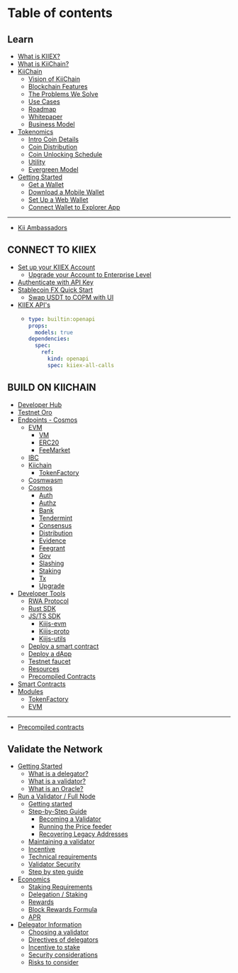 # Table of contents

## Learn

* [What is KIIEX?](README.md)
* [What is KiiChain?](<README (1).md>)
* [KiiChain](learn/kiichain/README.md)
  * [Vision of KiiChain](learn/kiichain/vision-of-kiichain.md)
  * [Blockchain Features](learn/kiichain/blockchain-features.md)
  * [The Problems We Solve](learn/kiichain/the-problems-we-solve.md)
  * [Use Cases](learn/kiichain/use-cases.md)
  * [Roadmap](learn/kiichain/roadmap.md)
  * [Whitepaper](learn/kiichain/whitepaper.md)
  * [Business Model](learn/kiichain/business-model.md)
* [Tokenomics](learn/tokenomics/README.md)
  * [Intro Coin Details](learn/tokenomics/intro-coin-details.md)
  * [Coin Distribution](learn/tokenomics/coin-distribution.md)
  * [Coin Unlocking Schedule](learn/tokenomics/coin-unlocking-schedule.md)
  * [Utility](learn/tokenomics/utility.md)
  * [Evergreen Model](learn/tokenomics/evergreen-model.md)
* [Getting Started](learn/getting-started/README.md)
  * [Get a Wallet](learn/getting-started/get-a-wallet.md)
  * [Download a Mobile Wallet](learn/getting-started/download-a-mobile-wallet.md)
  * [Set Up a Web Wallet](learn/getting-started/set-up-a-web-wallet.md)
  * [Connect Wallet to Explorer App](learn/getting-started/connect-wallet-to-explorer-app.md)

***

* [Kii Ambassadors](kii-ambassadors.md)

## CONNECT TO KIIEX

* [Set up your KIIEX Account](connect-to-kiiex/set-up-your-kiiex-account/README.md)
  * [Upgrade your Account to Enterprise Level](connect-to-kiiex/set-up-your-kiiex-account/upgrade-your-account-to-enterprise-level.md)
* [Authenticate with API Key](connect-to-kiiex/authenticate-with-api-key.md)
* [Stablecoin FX Quick Start](connect-to-kiiex/stablecoin-fx-quick-start/README.md)
  * [Swap USDT to COPM with UI](connect-to-kiiex/stablecoin-fx-quick-start/swap-usdt-to-copm-with-ui.md)
* [KIIEX API's](connect-to-kiiex/kiiex-apis/README.md)
  * ```yaml
    type: builtin:openapi
    props:
      models: true
    dependencies:
      spec:
        ref:
          kind: openapi
          spec: kiiex-all-calls
    ```

## BUILD ON KIICHAIN

* [Developer Hub](build-on-kiichain/developer-hub.md)
* [Testnet Oro](build-on-kiichain/testnet-oro.md)
* [Endpoints - Cosmos](build-on-kiichain/endpoints-cosmos/README.md)
  * [EVM](build-on-kiichain/endpoints-cosmos/evm/README.md)
    * [VM](build-on-kiichain/endpoints-cosmos/evm/vm.md)
    * [ERC20](build-on-kiichain/endpoints-cosmos/evm/erc20.md)
    * [FeeMarket](build-on-kiichain/endpoints-cosmos/evm/feemarket.md)
  * [IBC](build-on-kiichain/endpoints-cosmos/ibc.md)
  * [Kiichain](build-on-kiichain/endpoints-cosmos/kiichain/README.md)
    * [TokenFactory](build-on-kiichain/endpoints-cosmos/kiichain/tokenfactory.md)
  * [Cosmwasm](build-on-kiichain/endpoints-cosmos/cosmwasm.md)
  * [Cosmos](build-on-kiichain/endpoints-cosmos/cosmos/README.md)
    * [Auth](build-on-kiichain/endpoints-cosmos/cosmos/auth.md)
    * [Authz](build-on-kiichain/endpoints-cosmos/cosmos/authz.md)
    * [Bank](build-on-kiichain/endpoints-cosmos/cosmos/bank.md)
    * [Tendermint](build-on-kiichain/endpoints-cosmos/cosmos/tendermint.md)
    * [Consensus](build-on-kiichain/endpoints-cosmos/cosmos/consensus.md)
    * [Distribution](build-on-kiichain/endpoints-cosmos/cosmos/distribution.md)
    * [Evidence](build-on-kiichain/endpoints-cosmos/cosmos/evidence.md)
    * [Feegrant](build-on-kiichain/endpoints-cosmos/cosmos/feegrant.md)
    * [Gov](build-on-kiichain/endpoints-cosmos/cosmos/gov.md)
    * [Slashing](build-on-kiichain/endpoints-cosmos/cosmos/slashing.md)
    * [Staking](build-on-kiichain/endpoints-cosmos/cosmos/staking.md)
    * [Tx](build-on-kiichain/endpoints-cosmos/cosmos/tx.md)
    * [Upgrade](build-on-kiichain/endpoints-cosmos/cosmos/upgrade.md)
* [Developer Tools](build-on-kiichain/developer-tools/README.md)
  * [RWA Protocol](build-on-kiichain/developer-tools/rwa-protocol.md)
  * [Rust SDK](build-on-kiichain/developer-tools/rust-sdk.md)
  * [JS/TS SDK](build-on-kiichain/developer-tools/js-ts-sdk/README.md)
    * [Kiijs-evm](build-on-kiichain/developer-tools/js-ts-sdk/kiijs-evm.md)
    * [Kiijs-proto](build-on-kiichain/developer-tools/js-ts-sdk/kiijs-proto.md)
    * [Kiijs-utils](build-on-kiichain/developer-tools/js-ts-sdk/kiijs-utils.md)
  * [Deploy a smart contract](build-on-kiichain/developer-tools/deploy-a-smart-contract.md)
  * [Deploy a dApp](build-on-kiichain/developer-tools/deploy-a-dapp.md)
  * [Testnet faucet](build-on-kiichain/developer-tools/testnet-faucet.md)
  * [Resources](build-on-kiichain/developer-tools/resources.md)
  * [Precompiled Contracts](build-on-kiichain/developer-tools/precompiled-contracts.md)
* [Smart Contracts](build-on-kiichain/smart-contracts.md)
* [Modules](build-on-kiichain/modules/README.md)
  * [TokenFactory](build-on-kiichain/modules/tokenfactory.md)
  * [EVM](build-on-kiichain/modules/evm.md)

***

* [Precompiled contracts](precompiled-contracts.md)

## Validate the Network

* [Getting Started](validate-the-network/getting-started/README.md)
  * [What is a delegator?](validate-the-network/getting-started/what-is-a-delegator.md)
  * [What is a validator?](validate-the-network/getting-started/what-is-a-validator.md)
  * [What is an Oracle?](validate-the-network/getting-started/what-is-an-oracle.md)
* [Run a Validator / Full Node](validate-the-network/run-a-validator-full-node/README.md)
  * [Getting started](validate-the-network/run-a-validator-full-node/getting-started.md)
  * [Step-by-Step Guide](validate-the-network/run-a-validator-full-node/step-by-step-guide/README.md)
    * [Becoming a Validator](validate-the-network/run-a-validator-full-node/step-by-step-guide/becoming-a-validator.md)
    * [Running the Price feeder](validate-the-network/run-a-validator-full-node/step-by-step-guide/running-the-price-feeder.md)
    * [Recovering Legacy Addresses](validate-the-network/run-a-validator-full-node/step-by-step-guide/recovering-legacy-addresses.md)
  * [Maintaining a validator](validate-the-network/run-a-validator-full-node/maintaining-a-validator.md)
  * [Incentive](validate-the-network/run-a-validator-full-node/incentive.md)
  * [Technical requirements](validate-the-network/run-a-validator-full-node/technical-requirements.md)
  * [Validator Security](validate-the-network/run-a-validator-full-node/validator-security.md)
  * [Step by step guide](validate-the-network/run-a-validator-full-node/step-by-step-guide-1.md)
* [Economics](validate-the-network/economics/README.md)
  * [Staking Requirements](validate-the-network/economics/staking-requirements.md)
  * [Delegation / Staking](validate-the-network/economics/delegation-staking.md)
  * [Rewards](validate-the-network/economics/rewards.md)
  * [Block Rewards Formula](validate-the-network/economics/block-rewards-formula.md)
  * [APR](validate-the-network/economics/apr.md)
* [Delegator Information](validate-the-network/delegator-information/README.md)
  * [Choosing a validator](validate-the-network/delegator-information/choosing-a-validator.md)
  * [Directives of delegators](validate-the-network/delegator-information/directives-of-delegators.md)
  * [Incentive to stake](validate-the-network/delegator-information/incentive-to-stake.md)
  * [Security considerations](validate-the-network/delegator-information/security-considerations.md)
  * [Risks to consider](validate-the-network/delegator-information/risks-to-consider.md)
